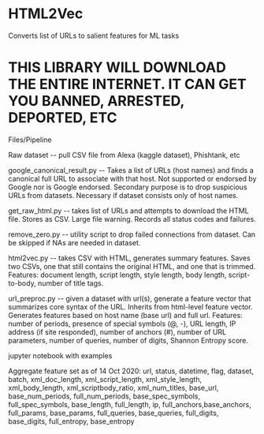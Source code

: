 # HTML2Vec
Converts list of URLs to salient features for ML tasks

# THIS LIBRARY WILL DOWNLOAD THE ENTIRE INTERNET. IT CAN GET YOU BANNED, ARRESTED, DEPORTED, ETC

Files/Pipeline

Raw dataset -- pull CSV file from Alexa (kaggle dataset), Phishtank, etc

google_canonical_result.py -- Takes a list of URLs (host names) and finds a canonical full URL to associate with that host. Not supported or endorsed by Google nor is Google endorsed. Secondary purpose is to drop suspicious URLs from datasets. Necessary if dataset consists only of host names.

get_raw_html.py -- takes list of URLs and attempts to download the HTML file. Stores as CSV. Large file warning. Records all status codes and failures. 

remove_zero.py -- utility script to drop failed connections from dataset. Can be skipped if NAs are needed in dataset.

html2vec.py -- takes CSV with HTML, generates summary features. Saves two CSVs, one that still contains the original HTML, and one that is trimmed. 
Features: document length, script length, style length, body length, script-to-body, number of title tags. 

url_preproc.py --  given a dataset with url(s), generate a feature vector that summarizes core syntax of the URL. Inherits from html-level feature vector. Generates features based on host name (base url) and full url. 
Features: number of periods, presence of special symbols (@, -),  URL length, IP address (if site responded), number of anchors (#), number of URL parameters, number of queries, number of digits, Shannon Entropy score.

jupyter notebook with examples 

Aggregate feature set as of 14 Oct 2020: 
url, status, datetime, flag, dataset, batch, xml_doc_length, xml_script_length, xml_style_length, xml_body_length, xml_scriptbody_ratio, xml_num_titles, base_url, base_num_periods, full_num_periods, base_spec_symbols, full_spec_symbols, base_length, full_length, ip, full_anchors,base_anchors, full_params, base_params, full_queries, base_queries, full_digits, base_digits, full_entropy, base_entropy
